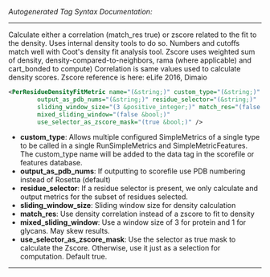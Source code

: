 <!-- THIS IS AN AUTOGENERATED FILE: Don't edit it directly, instead change the schema definition in the code itself. -->

_Autogenerated Tag Syntax Documentation:_

---
Calculate either a correlation (match_res true) or zscore related to the fit to the density.  Uses internal density tools to do so.  Numbers and cutoffs match well with Coot's density fit analysis tool. Zscore uses weighted sum of density, density-compared-to-neighbors, rama (where applicable) and cart_bonded to compute)  Correlation is same values used to calculate density scores.  Zscore reference is here: eLife 2016, Dimaio

```xml
<PerResidueDensityFitMetric name="(&string;)" custom_type="(&string;)"
        output_as_pdb_nums="(&string;)" residue_selector="(&string;)"
        sliding_window_size="(3 &positive_integer;)" match_res="(false &bool;)"
        mixed_sliding_window="(false &bool;)"
        use_selector_as_zscore_mask="(true &bool;)" />
```

-   **custom_type**: Allows multiple configured SimpleMetrics of a single type to be called in a single RunSimpleMetrics and SimpleMetricFeatures. 
 The custom_type name will be added to the data tag in the scorefile or features database.
-   **output_as_pdb_nums**: If outputting to scorefile use PDB numbering instead of Rosetta (default)
-   **residue_selector**: If a residue selector is present, we only calculate and output metrics for the subset of residues selected.
-   **sliding_window_size**: Sliding window size for density calculation
-   **match_res**: Use density correlation instead of a zscore to fit to density
-   **mixed_sliding_window**: Use a window size of 3 for protein and 1 for glycans.  May skew results.
-   **use_selector_as_zscore_mask**: Use the selector as true mask to calculate the Zscore.  Otherwise, use it just as a selection for computation.  Default true.

---
